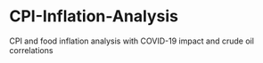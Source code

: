 # CPI-Inflation-Analysis
CPI and food inflation analysis with COVID-19 impact and crude oil correlations

